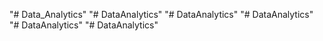 "# Data_Analytics" 
"# DataAnalytics" 
"# DataAnalytics" 
"# DataAnalytics" 
"# DataAnalytics" 
"# DataAnalytics" 
